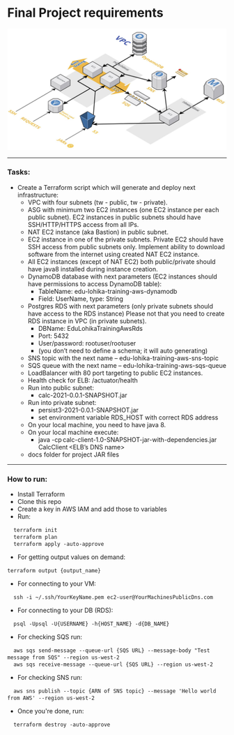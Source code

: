 # Final Project requirements

![General infrastructure diagram (with few discrepancies, exact infrastructure is described below)](./docs/infra.png)

---

### Tasks:

- Create a Terraform script which will generate and deploy next infrastructure:
  - VPC with four subnets (tw - public, tw - private).
  - ASG with minimum two EC2 instances (one EC2 instance per each public subnet). EC2 instances in public subnets should have SSH/HTTP/HTTPS access from all IPs.
  - NAT EC2 instance (aka Bastion) in public subnet.
  - EC2 instance in one of the private subnets. Private EC2 should have SSH access from public subnets only. Implement ability to download software from the internet using created NAT EC2 instance.
  - All EC2 instances (except of NAT EC2) both public/private should have java8 installed during instance creation.
  - DynamoDB database with next parameters (EC2 instances should have permissions to access DynamoDB table):
    - TableName: edu-lohika-training-aws-dynamodb
    - Field: UserName, type: String
  - Postgres RDS with next parameters (only private subnets should have access to the RDS instance) Please not that you need to create RDS instance in VPC (in private subnets).
    - DBName: EduLohikaTrainingAwsRds
    - Port: 5432
    - User/password: rootuser/rootuser
    - (you don’t need to define a schema; it will auto generating)
  - SNS topic with the next name – edu-lohika-training-aws-sns-topic
  - SQS queue with the next name – edu-lohika-training-aws-sqs-queue
  - LoadBalancer with 80 port targeting to public EC2 instances.
  - Health check for ELB: /actuator/health
  - Run into public subnet:
    - calc-2021-0.0.1-SNAPSHOT.jar
  - Run into private subnet:
    - persist3-2021-0.0.1-SNAPSHOT.jar
    - set environment variable RDS_HOST with correct RDS address
  - On your local machine, you need to have java 8.
  - On your local machine execute:
    - java -cp calc-client-1.0-SNAPSHOT-jar-with-dependencies.jar CalcClient <ELB’s DNS name>
  - docs folder for project JAR files

---

### How to run:

- Install Terraform
- Clone this repo
- Create a key in AWS IAM and add those to variables
- Run:

```
  terraform init
  terraform plan
  terraform apply -auto-approve
```

- For getting output values on demand:

```
terraform output {output_name}
```

- For connecting to your VM:

```
  ssh -i ~/.ssh/YourKeyName.pem ec2-user@YourMachinesPublicDns.com
```

- For connecting to your DB (RDS):

```
  psql -Upsql -U{USERNAME} -h{HOST_NAME} -d{DB_NAME}
```

- For checking SQS run:

```
  aws sqs send-message --queue-url {SQS URL} --message-body "Test message from SQS" --region us-west-2
  aws sqs receive-message --queue-url {SQS URL} --region us-west-2
```

- For checking SNS run:

```
  aws sns publish --topic {ARN of SNS topic} --message 'Hello world from AWS' --region us-west-2
```

- Once you're done, run:

```
  terraform destroy -auto-approve
```
